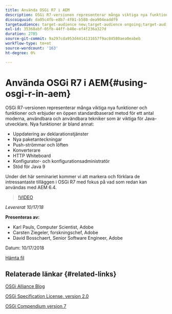 ```yaml
---
title: Använda OSGi R7 i AEM
description: OSGi R7-versionen representerar många viktiga nya funktioner och funktioner och erbjuder en öppen standardbaserad metod för ett antal moderna, användbara och användbara tekniker som är viktiga för Java-utvecklare.
discoiquuid: da05c4fb-e8b7-4f01-b588-dea904eaddf9
targetaudience: target-audience new;target-audience ongoing;target-audience upgrader
exl-id: 35368abf-05fb-44ff-b40e-ef4f236a327d
duration: 2785
source-git-commit: 9a297cda953d4414131657f9ac84580aea0eabeb
workflow-type: tm+mt
source-wordcount: '163'
ht-degree: 0%

---
```


# Använda OSGi R7 i AEM{#using-osgi-r-in-aem}

OSGi R7-versionen representerar många viktiga nya funktioner och funktioner och erbjuder en öppen standardbaserad metod för ett antal moderna, användbara och användbara tekniker som är viktiga för Java-utvecklare.  Nya funktioner är bland annat:

* Uppdatering av deklarationstjänster
* Nya paketanteckningar
* Push-strömmar och löften
* Konverterare
* HTTP Whiteboard
* Konfigurator- och konfigurationsadministratör
* Stöd för Java 9

Under det här seminariet kommer vi att markera och förklara de intressantaste tilläggen i OSGi R7 med fokus på vad som redan kan användas med AEM 6.4.

>[!VIDEO](https://video.tv.adobe.com/v/25037/?quality=9)

*Levererat 10/17/18*

**Presenteras av:**

* Karl Pauls, Computer Scientist, Adobe
* Carsten Ziegeler, forskningschef, Adobe
* David Bosschaert, Senior Software Engineer, Adobe

Datum: 10/17/2018

[Hämta fil](assets/aem-gems-osg-r7inaem-10172018.pdf)

## Relaterade länkar {#related-links}

[OSGi Alliance Blog](https://blog.osgi.org/2018/09/osgi-r7-highlights-blog-series.html)

[OSGi Specification License, version 2.0](https://osgi.org/specification/osgi.core/7.0.0/index.html)

[OSGi Compendium version 7](https://osgi.org/specification/osgi.cmpn/7.0.0/index.html)

<!--
[Get back to the Overview](https://helpx.adobe.com/experience-manager/kt/eseminars/gems/aem-index.html)
-->
